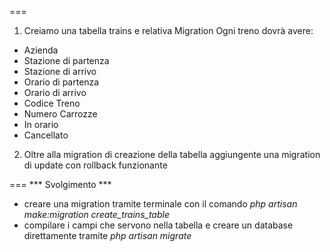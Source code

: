 ===

1) Creiamo una tabella trains e relativa Migration 
Ogni treno dovrà avere:
 - Azienda
 - Stazione di partenza
 - Stazione di arrivo
 - Orario di partenza
 - Orario di arrivo
 - Codice Treno
 - Numero Carrozze
 - In orario
 - Cancellato

2) Oltre alla migration di creazione della tabella aggiungente una migration di update con rollback funzionante


===
*** Svolgimento ***
- creare una migration tramite terminale con il comando *php artisan make:migration create_trains_table*
- compilare i campi che servono nella tabella e creare un database direttamente tramite *php artisan migrate*
